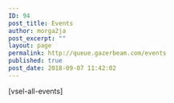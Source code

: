 ```yaml
---
ID: 94
post_title: Events
author: morga2ja
post_excerpt: ""
layout: page
permalink: http://queue.gazerbeam.com/events
published: true
post_date: 2018-09-07 11:42:02
---
```

[vsel-all-events]